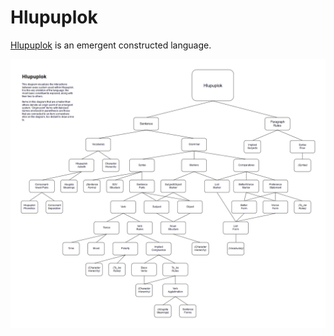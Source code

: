 # Hlupuplok
[Hlupuplok](https://docs.google.com/document/d/18cTtqaWVF3FpGdNSXoXS2HUmV2NxwGpEbVqUjkpNC1g/edit?usp=sharing) is an emergent constructed language.

<img src='https://raw.githubusercontent.com/xavoneir/Hlupuplok/master/diagram2x.png'/>
